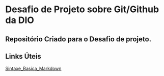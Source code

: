 # Desafio de Projeto sobre Git/Github da DIO
## Repositório Criado para o Desafio de projeto.
## Links Úteis 
[Sintaxe_Basica_Markdown](https://www.markdownguide.org/)

